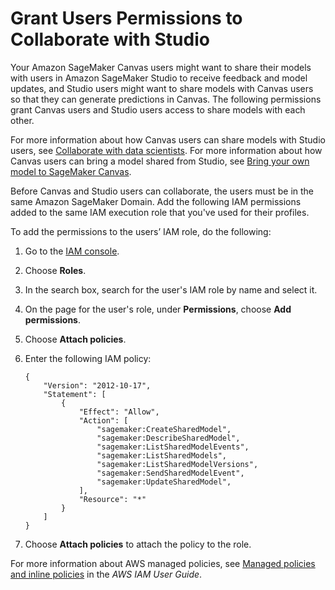 # Grant Users Permissions to Collaborate with Studio<a name="canvas-collaborate-permissions"></a>

Your Amazon SageMaker Canvas users might want to share their models with users in Amazon SageMaker Studio to receive feedback and model updates, and Studio users might want to share models with Canvas users so that they can generate predictions in Canvas\. The following permissions grant Canvas users and Studio users access to share models with each other\.

For more information about how Canvas users can share models with Studio users, see [Collaborate with data scientists](canvas-collaborate.md)\. For more information about how Canvas users can bring a model shared from Studio, see [Bring your own model to SageMaker Canvas](canvas-byom.md)\.

Before Canvas and Studio users can collaborate, the users must be in the same Amazon SageMaker Domain\. Add the following IAM permissions added to the same IAM execution role that you've used for their profiles\.

To add the permissions to the users’ IAM role, do the following:

1. Go to the [IAM console](https://console.aws.amazon.com/iamv2)\.

1. Choose **Roles**\.

1. In the search box, search for the user's IAM role by name and select it\.

1. On the page for the user's role, under **Permissions**, choose **Add permissions**\.

1. Choose **Attach policies**\.

1. Enter the following IAM policy:

   ```
   {
       "Version": "2012-10-17",
       "Statement": [
           {
               "Effect": "Allow",
               "Action": [
                   "sagemaker:CreateSharedModel",
                   "sagemaker:DescribeSharedModel",
                   "sagemaker:ListSharedModelEvents",
                   "sagemaker:ListSharedModels",
                   "sagemaker:ListSharedModelVersions",
                   "sagemaker:SendSharedModelEvent",
                   "sagemaker:UpdateSharedModel",
               ],
               "Resource": "*"
           }
       ]
   }
   ```

1. Choose **Attach policies** to attach the policy to the role\.

For more information about AWS managed policies, see [Managed policies and inline policies](https://docs.aws.amazon.com/IAM/latest/UserGuide/access_policies_managed-vs-inline.html) in the *AWS IAM User Guide*\.